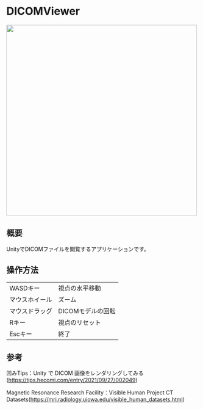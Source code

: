 # DICOMViewer

<img src=https://user-images.githubusercontent.com/23093982/184497979-8c52470a-6bc1-4334-a582-16b928e451c9.png width=500>

## 概要
UnityでDICOMファイルを閲覧するアプリケーションです。

## 操作方法

|||
|----|----|
|WASDキー|視点の水平移動|
|マウスホイール|ズーム|
|マウスドラッグ|DICOMモデルの回転|
|Rキー|視点のリセット|
|Escキー|終了|

## 参考
凹みTips：Unity で DICOM 画像をレンダリングしてみる(https://tips.hecomi.com/entry/2021/09/27/002049)

Magnetic Resonance Research Facility：Visible Human Project CT Datasets(https://mri.radiology.uiowa.edu/visible_human_datasets.html)
